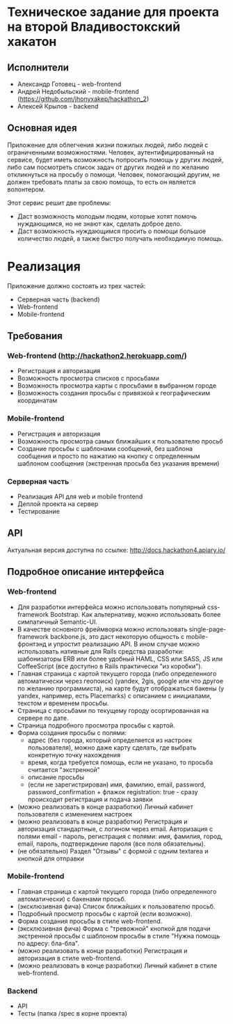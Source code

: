 Техническое задание для проекта на второй Владивостокский хакатон
==========

## Исполнители

* Александр Готовец - web-frontend
* Андрей Недобыльский - mobile-frontend (https://github.com/jhonyxakep/hackathon_2)
* Алексей Крылов - backend

## Основная идея

Приложение для облегчения жизни пожилых людей, либо людей с ограниченными возможностями.
Человек, аутентифицированный на сервисе, будет иметь возможность попросить помощь у других людей, либо сам посмотреть список задач от других людей и по желанию откликнуться на просьбу о помощи. Человек, помогающий другим, не должен требовать платы за свою помощь, то есть он является волонтером.

Этот сервис решит две проблемы:

* Даст возможность молодым людям, которые хотят помочь нуждающимся, но не знают как, сделать доброе дело.
* Даст возможность нуждающимся просить о помощи большое количество людей, а также быстро получать необходимую помощь.

# Pеализация

Приложение должно состоять из трех частей:

* Серверная часть (backend)
* Web-frontend
* Mobile-frontend

## Требования

### Web-frontend (http://hackathon2.herokuapp.com/)

* Регистрация и авторизация
* Возможность просмотра списков с просьбами
* Возможность просмотра карты с просьбами в выбранном городе
* Возможность создания просьбы с привязкой к географическим координатам

### Mobile-frontend

* Регистрация и авторизация
* Возможность просмотра самых ближайших к пользователю просьб
* Создание просьбы с шаблонами сообщений, без шаблона сообщения и просто по нажатию на кнопку с определенным шаблоном сообщения (экстренная просьба без указания времени)

### Серверная часть

* Реализация API для web и mobile frontend
* Деплой проекта на сервер
* Тестирование

## API

Актуальная версия доступна по ссылке: http://docs.hackathon4.apiary.io/

## Подробное описание интерфейса

### Web-frontend

* Для разработки интерфейса можно использовать популярный css-framework Bootstrap. Как альтернативу, можно использовать более симпатичный Semantic-UI.
* В качестве основного фреймворка можно использовать single-page-framework backbone.js, это даст некоторую общность с mobile-фронтэнд и упростит реализацию API. В ином случае можно использовать нативные для Rails средства разработки: шабонизаторы ERB или более удобный HAML, CSS или SASS, JS или CoffeeScript (все доступно в Rails практически "из коробки").
* Главная страница с картой текущего города (либо определенного автоматически через геопоиск) (yandex, 2gis, google или что другое по желанию программиста), на карте будут отображаться бакены (у yandex, например, есть Placemarks) с описанием с инициалами, текстом и временем просьбы.
* Страница с просьбами по текущему городу осортированная на сервере по дате.
* Страница подробного просмотра просьбы с картой.
* Форма создания просьбы с полями: 
  * адрес (без города, который определяется из настроек пользователя), можно даже карту сделать, где выбрать конкретную точку нахождения
  * время, когда требуется помощь, если не указано, то просьба считается "экстренной"
  * описание просьбы
  * (если не зарегистрирован) имя, фамилию, email, password, password_confirmation + флажок registration: true - сразу происходит регистрация и подача заявки
* (можно реализовать в конце разработки) Личный кабинет пользователя с изменением настроек
* (можно реализовать в конце разработки) Регистрация и авторизация стандартные, с логином через email. Авторизация с полями email - пароль, регистрация с полями: имя, фамилия, город, email, пароль, подтверждение пароля (все поля обязательны).
* (не обязательно) Раздел "Отзывы" с формой с одним textarea и кнопкой для отправки

### Mobile-frontend

* Главная страница с картой текущего города (либо определенного автоматически) с бакенами просьб.
* (эксклюзивная фича) Список ближайших к пользователю просьб.
* Подробный просмотр просьбы с картой (если возможно).
* Форма создания просьбы в стиле web-frontend.
* (эксклюзивная фича) Форма с "тревожной" кнопкой для подачи экстренной просьбы с шаблоном просьбы в стиле "Нужна помощь по адресу: бла-бла".
* (можно реализовать в конце разработки) Регистрация и авторизация в стиле web-frontend.
* (можно реализовать в конце разработки) Личный кабинет в стиле web-frontend.

### Backend

* API
* Тесты (папка /spec в корне проекта)